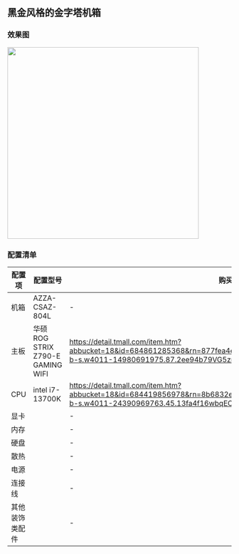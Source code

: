 ## 黑金风格的金字塔机箱
### 效果图
<img src="https://github.com/bendanwwww/nft-image-cat/blob/main/wiki/1.png" width="430"> <br />
### 配置清单
| 配置项  | 配置型号 |  购买链接 |
| ------------- | ------------- | ------------- |
| 机箱  | AZZA-CSAZ-804L  | -  |
| 主板  | 华硕ROG STRIX Z790-E GAMING WIFI  | https://detail.tmall.com/item.htm?abbucket=18&id=684861285368&rn=877fea4e882cce8c03940b5a58865fd9&spm=a1z10.5-b-s.w4011-14980691975.87.2ee94b79VG5znq&skuId=5195519946512  |
| CPU  | intel i7-13700K  | https://detail.tmall.com/item.htm?abbucket=18&id=684419856978&rn=8b6832e59d77fdeefb3c4404ce85c892&spm=a1z10.5-b-s.w4011-24390969763.45.13fa4f16wbqEOj&skuId=4896629041196  |
| 显卡  |   | -  |
| 内存  |   | -  |
| 硬盘  |   | -  |
| 散热  |   | -  |
| 电源  |   | -  |
| 连接线  |   | -  |
| 其他装饰类配件  |   | -  |